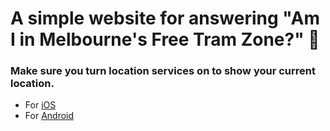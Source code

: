 # A simple website for answering "Am I in Melbourne's Free Tram Zone?" 🚊

### Make sure you turn location services on to show your current location.

- For [iOS](https://support.apple.com/en-us/HT207092)
- For [Android](https://support.google.com/accounts/answer/3467281?hl=en&ref_topic=7189122)
